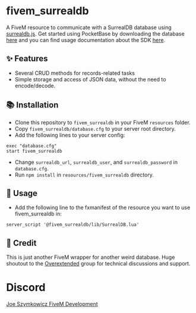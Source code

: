 # fivem_surrealdb

A FiveM resource to communicate with a SurrealDB database using [surrealdb.js](https://www.npmjs.com/package/surrealdb.js). Get started using PocketBase by downloading the database [here](https://surrealdb.com/install) and you can find usage documentation about the SDK [here](https://surrealdb.com/docs/integration/sdks/nodejs).


## ✨ Features

- Several CRUD methods for records-related tasks
- Simple storage and access of JSON data, without the need to encode/decode.


## 📚 Installation

- Clone this repository to `fivem_surrealdb` in your FiveM `resources` folder.
- Copy `fivem_surrealdb/database.cfg` to your server root directory.
- Add the following lines to your server config:
```
exec "database.cfg"
start fivem_surrealdb
```
- Change `surrealdb_url`, `surrealdb_user`, and `surrealdb_password` in `database.cfg`.
- Run `npm install` in `resources/fivem_surrealdb` directory.


## 👀 Usage

- Add the following line to the fxmanifest of the resource you want to use fivem_surrealdb in:
```
server_script '@fivem_surrealdb/lib/SurrealDB.lua'
```


## 👐 Credit

This is just another FiveM wrapper for another weird database. Huge shoutout to the [Overextended](https://github.com/overextended) group for technical discussions and support.


# Discord

[Joe Szymkowicz FiveM Development](https://discord.gg/5vPGxyCB4z)
